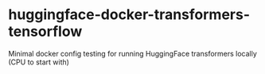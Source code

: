 # huggingface-docker-transformers-tensorflow
Minimal docker config testing for running HuggingFace transformers locally (CPU to start with)
